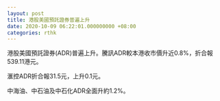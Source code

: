```yaml
---
layout: post
title: 港股美國預託證券普遍上升
date: 2020-10-09 06:22:01.000000000 +08:00
categories: rthk
---
```


港股美國預託證券(ADR)普遍上升。騰訊ADR較本港收市價升近0.8%，折合報539.11港元。

滙控ADR折合報31.5元，上升0.1元。

中海油、中石油及中石化ADR全面升約1.2%。
